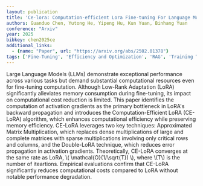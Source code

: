 ```yaml
---
layout: publication
title: 'Ce-lora: Computation-efficient Lora Fine-tuning For Language Models'
authors: Guanduo Chen, Yutong He, Yipeng Hu, Kun Yuan, Binhang Yuan
conference: "Arxiv"
year: 2025
bibkey: chen2025ce
additional_links:
  - {name: "Paper", url: "https://arxiv.org/abs/2502.01378"}
tags: ['Fine-Tuning', 'Efficiency and Optimization', 'RAG', 'Training Techniques', 'Pretraining Methods']
---
```

Large Language Models (LLMs) demonstrate exceptional performance across
various tasks but demand substantial computational resources even for
fine-tuning computation. Although Low-Rank Adaptation (LoRA) significantly
alleviates memory consumption during fine-tuning, its impact on computational
cost reduction is limited. This paper identifies the computation of activation
gradients as the primary bottleneck in LoRA's backward propagation and
introduces the Computation-Efficient LoRA (CE-LoRA) algorithm, which enhances
computational efficiency while preserving memory efficiency. CE-LoRA leverages
two key techniques: Approximated Matrix Multiplication, which replaces dense
multiplications of large and complete matrices with sparse multiplications
involving only critical rows and columns, and the Double-LoRA technique, which
reduces error propagation in activation gradients. Theoretically, CE-LoRA
converges at the same rate as LoRA, \\( \mathcal\{O\}(1/\sqrt\{T\}) \\), where \\(T\\) is
the number of iteartions. Empirical evaluations confirm that CE-LoRA
significantly reduces computational costs compared to LoRA without notable
performance degradation.
